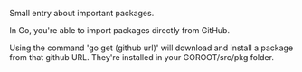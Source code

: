 Small entry about important packages.

In Go, you're able to import packages directly from GitHub.

Using the command 'go get (github url)' will download and install a package from that github URL. 
They're installed in your GOROOT/src/pkg folder.
